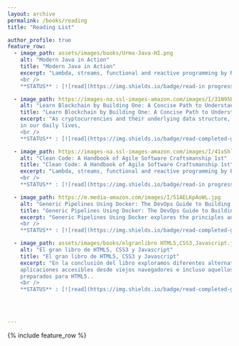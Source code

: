 ```yaml
---
layout: archive
permalink: /books/reading
title: "Reading List"

author_profile: true
feature_row:
  - image_path: assets/images/books/Urma-Java-HI.png
    alt: "Modern Java in Action"
    title: "Modern Java in Action"
    excerpt: "Lambda, streams, functional and reactive programming by Raoul-Gabriel Urma Mario Fusco Alan Mycroft 
    <br />
    **STATUS** : [![read](https://img.shields.io/badge/read-in progress-yellow.svg?style=flat)](https://www.amazon.com/Modern-Java-Action-functional-programming/dp/1617293563){:target='_blank' rel='noopener'}"

  - image_path: https://images-na.ssl-images-amazon.com/images/I/31N95BlSwUL._SY291_BO1,204,203,200_QL40_FMwebp_.jpg
    alt: "Learn Blockchain by Building One: A Concise Path to Understanding Cryptocurrencies 1st ed. Edición"
    title: "Learn Blockchain by Building One: A Concise Path to Understanding Cryptocurrencies 1st ed. Edición"
    excerpt: "As cryptocurrencies and their underlying data structure, blockchains, become further intertwined 
    in our daily lives,
    <br />
    **STATUS** : [![read](https://img.shields.io/badge/read-completed-green.svg?style=flat)](https://www.amazon.com/-/es/Daniel-van-Flymen/dp/1484251709/ref=sr_1_1?__mk_es_US=%C3%85M%C3%85%C5%BD%C3%95%C3%91&crid=NESCJDTLZJIQ&keywords=learn+blockchain&qid=1655179151&sprefix=learn+block+chain%2Caps%2C125&sr=8-1)"

  - image_path: https://images-na.ssl-images-amazon.com/images/I/41xShlnTZTL._SX218_BO1,204,203,200_QL40_FMwebp_.jpg
    alt: "Clean Code: A Handbook of Agile Software Craftsmanship 1st"
    title: "Clean Code: A Handbook of Agile Software Craftsmanship 1st"
    excerpt: "Lambda, streams, functional and reactive programming by Raoul-Gabriel Urma Mario Fusco Alan Mycroft 
    <br />
    **STATUS** : [![read](https://img.shields.io/badge/read-in progress-yellow.svg?style=flat)](https://www.amazon.com/Clean-Code-Handbook-Software-Craftsmanship/dp/0132350882)"

  - image_path: https://m.media-amazon.com/images/I/51AELKpAoWL.jpg
    alt: "Generic Pipelines Using Docker: The DevOps Guide to Building Reusable, Platform Agnostic CI/CD Frameworks 1st ed. Edición,"
    title: "Generic Pipelines Using Docker: The DevOps Guide to Building Reusable, Platform Agnostic CI/CD Frameworks 1st ed. Edición,"
    excerpt: "Generic Pipelines Using Docker explores the principles and implementations that allow you to do just that,pipelines that any team can use. 
    <br />
    **STATUS** : [![read](https://img.shields.io/badge/read-completed-green.svg?style=flat)](https://www.amazon.com/-/es/Brandon-Atkinson-ebook/dp/B07FKF52SH/ref=sr_1_1?__mk_es_US=%C3%85M%C3%85%C5%BD%C3%95%C3%91&crid=3EO7POTS0DTAW&keywords=Generic+Pipelines+Using+Docker&qid=1655179099&sprefix=generic+pipelines+using+docker%2Caps%2C115&sr=8-1)"

  - image_path: assets/images/books/elgranlibro HTML5,CSS3,Javascript.jpg
    alt: "El gran libro de HTML5, CSS3 y Javascript"
    title: "El gran libro de HTML5, CSS3 y Javascript"
    excerpt: "En la conclusión del libro exploramos diferentes alternativas para hacer sus sitios webs y
    aplicaciones accesibles desde viejos navegadores e incluso aquellos que aún no están
    preparados para HTML5.. 
    <br />
    **STATUS** : [![read](https://img.shields.io/badge/read-completed-green.svg?style=flat)](https://www.amazon.com/libro-HTML5-JavaScript-Edici%C3%B3n-Spanish/dp/8426724639)"


    
  
---
```


{% include feature_row %}



